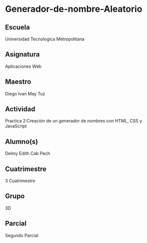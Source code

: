 # Generador-de-nombre-Aleatorio

## Escuela
 Universidad Tecnologica Metropolitana

## Asignatura
 Aplicaciones Web

## Maestro
Diego Ivan May Tuz

## Actividad
Practica 2:Creación de un generador de nombres con HTML, CSS y JavaScript

## Alumno(s)
 Delmy Edith Cab Pech

## Cuatrimestre
 3 Cuatrimestre

## Grupo
3D

## Parcial
Segundo Parcial

